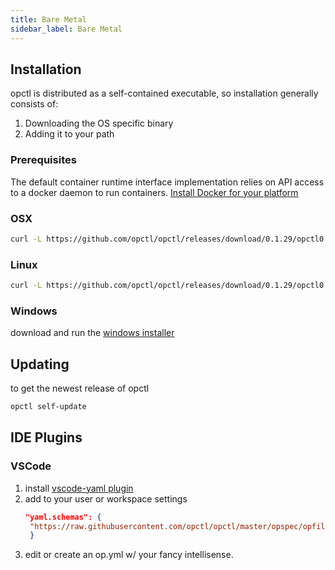 ```yaml
---
title: Bare Metal
sidebar_label: Bare Metal
---
```

## Installation

opctl is distributed as a self-contained executable, so installation generally consists of:

1. Downloading the OS specific binary
2. Adding it to your path

### Prerequisites
The default container runtime interface implementation relies on API access to a docker daemon to run containers.
[Install Docker for your platform](https://docs.docker.com/install/)

### OSX

```bash
curl -L https://github.com/opctl/opctl/releases/download/0.1.29/opctl0.1.29.darwin.tgz | tar -xzv -C /usr/local/bin
```

### Linux

```bash
curl -L https://github.com/opctl/opctl/releases/download/0.1.29/opctl0.1.29.linux.tgz | sudo tar -xzv -C /usr/local/bin
```

### Windows

download and run the [windows installer](https://github.com/opctl/opctl/releases/download/0.1.29/opctl0.1.29.windows.msi)

## Updating
to get the newest release of opctl
```bash
opctl self-update
```

## IDE Plugins

### VSCode

1. install [vscode-yaml plugin](https://marketplace.visualstudio.com/items?itemName=redhat.vscode-yaml)
2. add to your user or workspace settings
   ```json
   "yaml.schemas": {
    "https://raw.githubusercontent.com/opctl/opctl/master/opspec/opfile/jsonschema.json": "/op.yml"
    }
    ```
3. edit or create an op.yml w/ your fancy intellisense.
